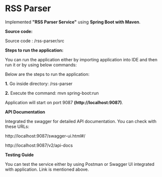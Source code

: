 # RSS Parser

Implemented **"RSS Parser Service"** using **Spring Boot with Maven**.


**Source code:**

Source code : /rss-parser/src


**Steps to run the application:**

You can run the application either by importing application into IDE and then run it or by using below commands:

Below are the steps to run the application:

**1.** Go inside directory:     /rss-parser

**2.** Execute the command:     mvn spring-boot:run


Application will start on port 9087 **(http://localhost:9087)**.


**API Documentation**

Integrated the swagger for detailed API documentation. You can check with these URLs:

http://localhost:9087/swagger-ui.html#/

http://localhost:9087/v2/api-docs


**Testing Guide**

You can test the service either by using Postman or Swagger UI integrated with application. Link is mentioned above.

